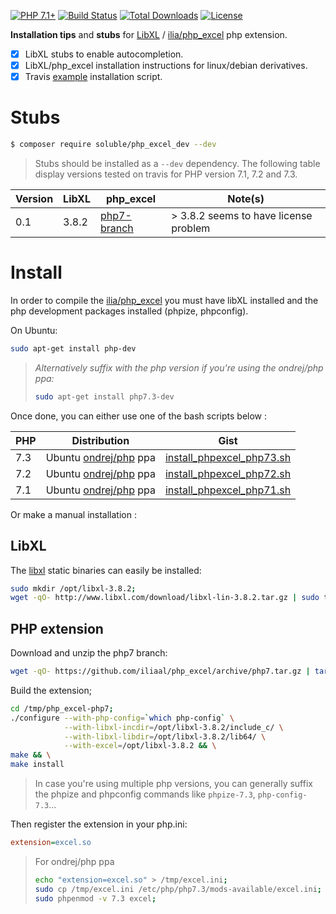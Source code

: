 [![PHP 7.1+](https://img.shields.io/badge/php-7.1+-ff69b4.svg)](https://packagist.org/packages/belgattitude/php_excel_dev)
[![Build Status](https://travis-ci.org/belgattitude/php_excel_dev.svg?branch=master)](https://travis-ci.org/belgattitude/php_excel_dev)
[![Total Downloads](https://poser.pugx.org/soluble/php_excel_dev/downloads.png)](https://packagist.org/packages/soluble/php_excel_dev)
[![License](https://poser.pugx.org/soluble/php_excel_dev/license.png)](https://github.com/belgattitude/php_excel_dev)

**Installation tips** and **stubs** for [LibXL](http://www.libxl.com) / [ilia/php_excel](https://github.com/iliaal/php_excel) php extension.   

- [x] LibXL stubs to enable autocompletion.
- [x] LibXL/php_excel installation instructions for linux/debian derivatives.
- [x] Travis [example](.travis/travis-install-libxl.sh) installation script.

# Stubs

```sh
$ composer require soluble/php_excel_dev --dev
```

> Stubs should be installed as a `--dev` dependency. The following table display
> versions tested on travis for PHP version 7.1, 7.2 and 7.3.

| Version  | LibXL   | php_excel                                                      | Note(s)                                  |
| -------- | ------- | -------------------------------------------------------------- | ---------------------------------------- |
| 0.1      | 3.8.2   | [php7-branch](https://github.com/iliaal/php_excel/tree/php7)   | &gt; 3.8.2 seems to have license problem |


# Install 

In order to compile the [ilia/php_excel](https://github.com/iliaal/php_excel) you must have libXL 
installed and the php development packages installed (phpize, phpconfig).

On Ubuntu:

```sh
sudo apt-get install php-dev
```

> 
> *Alternatively suffix with the php version if you're using the ondrej/php ppa:*
>
> ```sh
> sudo apt-get install php7.3-dev
> ```
>

Once done, you can either use one of the bash scripts below :

| PHP  | Distribution    | Gist                                                                                                |
| ---- | --------------- |--------------------------------------------------------------------------------------------------- |
| 7.3  | Ubuntu [ondrej/php](https://launchpad.net/~ondrej/+archive/ubuntu/php) ppa  | [install_phpexcel_php73.sh](https://gist.github.com/belgattitude/7af75780e13530fd2895607079499318)  |
| 7.2  | Ubuntu [ondrej/php](https://launchpad.net/~ondrej/+archive/ubuntu/php) ppa  | [install_phpexcel_php72.sh](https://gist.github.com/belgattitude/69d3245227d4cc284996e3f0a1bc0033)  |
| 7.1  | Ubuntu [ondrej/php](https://launchpad.net/~ondrej/+archive/ubuntu/php) ppa  | [install_phpexcel_php71.sh](https://gist.github.com/belgattitude/999aee8eb6bd73fd0a7367ad896c76c3)  |


Or make a manual installation :
 
## LibXL

The [libxl](http://www.libxl.com) static binaries can easily be installed:

```sh
sudo mkdir /opt/libxl-3.8.2;
wget -qO- http://www.libxl.com/download/libxl-lin-3.8.2.tar.gz | sudo tar zxvf - --strip 1 --directory /opt/libxl-3.8.2
```

## PHP extension

Download and unzip the php7 branch:

```sh
wget -qO- https://github.com/iliaal/php_excel/archive/php7.tar.gz | tar zxvf - --directory /tmp
``` 

Build the extension;

```sh
cd /tmp/php_excel-php7; 
./configure --with-php-config=`which php-config` \
            --with-libxl-incdir=/opt/libxl-3.8.2/include_c/ \
            --with-libxl-libdir=/opt/libxl-3.8.2/lib64/ \
            --with-excel=/opt/libxl-3.8.2 && \
make && \
make install
```

> In case you're using multiple php versions, you can generally suffix 
> the phpize and phpconfig commands like `phpize-7.3`, `php-config-7.3`...

Then register the extension in your php.ini:

```ini
extension=excel.so
```

> For ondrej/php ppa 
>
> ```sh
> echo "extension=excel.so" > /tmp/excel.ini;
> sudo cp /tmp/excel.ini /etc/php/php7.3/mods-available/excel.ini; 
> sudo phpenmod -v 7.3 excel;
>```
>


